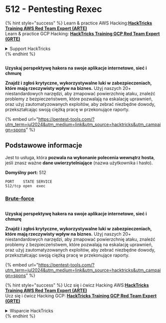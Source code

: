 # 512 - Pentesting Rexec

{% hint style="success" %}
Learn & practice AWS Hacking:<img src="../.gitbook/assets/arte.png" alt="" data-size="line">[**HackTricks Training AWS Red Team Expert (ARTE)**](https://training.hacktricks.xyz/courses/arte)<img src="../.gitbook/assets/arte.png" alt="" data-size="line">\
Learn & practice GCP Hacking: <img src="../.gitbook/assets/grte.png" alt="" data-size="line">[**HackTricks Training GCP Red Team Expert (GRTE)**<img src="../.gitbook/assets/grte.png" alt="" data-size="line">](https://training.hacktricks.xyz/courses/grte)

<details>

<summary>Support HackTricks</summary>

* Check the [**subscription plans**](https://github.com/sponsors/carlospolop)!
* **Join the** 💬 [**Discord group**](https://discord.gg/hRep4RUj7f) or the [**telegram group**](https://t.me/peass) or **follow** us on **Twitter** 🐦 [**@hacktricks\_live**](https://twitter.com/hacktricks_live)**.**
* **Share hacking tricks by submitting PRs to the** [**HackTricks**](https://github.com/carlospolop/hacktricks) and [**HackTricks Cloud**](https://github.com/carlospolop/hacktricks-cloud) github repos.

</details>
{% endhint %}

<figure><img src="../.gitbook/assets/pentest-tools.svg" alt=""><figcaption></figcaption></figure>

**Uzyskaj perspektywę hakera na swoje aplikacje internetowe, sieć i chmurę**

**Znajdź i zgłoś krytyczne, wykorzystywalne luki w zabezpieczeniach, które mają rzeczywisty wpływ na biznes.** Użyj naszych 20+ niestandardowych narzędzi, aby zmapować powierzchnię ataku, znaleźć problemy z bezpieczeństwem, które pozwalają na eskalację uprawnień, oraz użyj zautomatyzowanych exploitów, aby zebrać niezbędne dowody, przekształcając swoją ciężką pracę w przekonujące raporty.

{% embed url="https://pentest-tools.com/?utm_term=jul2024&utm_medium=link&utm_source=hacktricks&utm_campaign=spons" %}

## Podstawowe informacje

Jest to usługa, która **pozwala na wykonanie polecenia wewnątrz hosta**, jeśli znasz ważne **dane uwierzytelniające** (nazwa użytkownika i hasło).

**Domyślny port:** 512
```
PORT    STATE SERVICE
512/tcp open  exec
```
### [**Brute-force**](../generic-hacking/brute-force.md#rexec)

<figure><img src="../.gitbook/assets/pentest-tools.svg" alt=""><figcaption></figcaption></figure>

**Uzyskaj perspektywę hakera na swoje aplikacje internetowe, sieć i chmurę**

**Znajdź i zgłoś krytyczne, wykorzystywalne luki w zabezpieczeniach, które mają rzeczywisty wpływ na biznes.** Użyj naszych 20+ niestandardowych narzędzi, aby zmapować powierzchnię ataku, znaleźć problemy z bezpieczeństwem, które pozwalają na eskalację uprawnień, oraz użyj zautomatyzowanych exploitów, aby zebrać niezbędne dowody, przekształcając swoją ciężką pracę w przekonujące raporty.

{% embed url="https://pentest-tools.com/?utm_term=jul2024&utm_medium=link&utm_source=hacktricks&utm_campaign=spons" %}

{% hint style="success" %}
Ucz się i ćwicz Hacking AWS:<img src="../.gitbook/assets/arte.png" alt="" data-size="line">[**HackTricks Training AWS Red Team Expert (ARTE)**](https://training.hacktricks.xyz/courses/arte)<img src="../.gitbook/assets/arte.png" alt="" data-size="line">\
Ucz się i ćwicz Hacking GCP: <img src="../.gitbook/assets/grte.png" alt="" data-size="line">[**HackTricks Training GCP Red Team Expert (GRTE)**<img src="../.gitbook/assets/grte.png" alt="" data-size="line">](https://training.hacktricks.xyz/courses/grte)

<details>

<summary>Wsparcie HackTricks</summary>

* Sprawdź [**plany subskrypcyjne**](https://github.com/sponsors/carlospolop)!
* **Dołącz do** 💬 [**grupy Discord**](https://discord.gg/hRep4RUj7f) lub [**grupy telegramowej**](https://t.me/peass) lub **śledź** nas na **Twitterze** 🐦 [**@hacktricks\_live**](https://twitter.com/hacktricks_live)**.**
* **Dziel się trikami hakerskimi, przesyłając PR-y do** [**HackTricks**](https://github.com/carlospolop/hacktricks) i [**HackTricks Cloud**](https://github.com/carlospolop/hacktricks-cloud) repozytoriów github.

</details>
{% endhint %}

